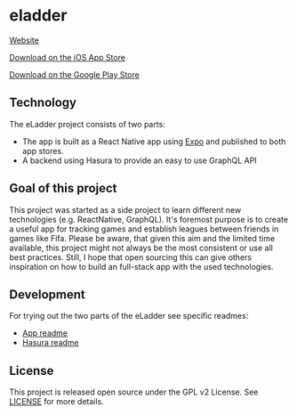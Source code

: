 # eladder

[Website](https://eladder-app.com)

[Download on the iOS App Store](https://itunes.apple.com/de/app/eladder/id1109846671?l=en&mt=8)

[Download on the Google Play Store](https://play.google.com/store/apps/details?id=de.sebastianrehm.eladder&hl=en&pcampaignid=MKT-Other-global-all-co-prtnr-py-PartBadge-Mar2515-1)

## Technology

The eLadder project consists of two parts:

- The app is built as a React Native app using [Expo](https://expo.io) and published to both app stores.
- A backend using Hasura to provide an easy to use GraphQL API

## Goal of this project

This project was started as a side project to learn different new technologies (e.g. ReactNative, GraphQL). It's foremost purpose is to create a useful app for tracking games and establish leagues between friends in games like Fifa. Please be aware, that given this aim and the limited time available, this project might not always be the most consistent or use all best practices. Still, I hope that open sourcing this can give others inspiration on how to build an full-stack app with the used technologies.

## Development

For trying out the two parts of the eLadder see specific readmes:

- [App readme](https://raw.githubusercontent.com/bastiRe/eladder/master/app/README.md)
- [Hasura readme](https://raw.githubusercontent.com/bastiRe/eladder/master/hasura/README.md)

## License

This project is released open source under the GPL v2 License. See [LICENSE](https://raw.githubusercontent.com/bastiRe/eladder/master/LICENSE) for more details.
